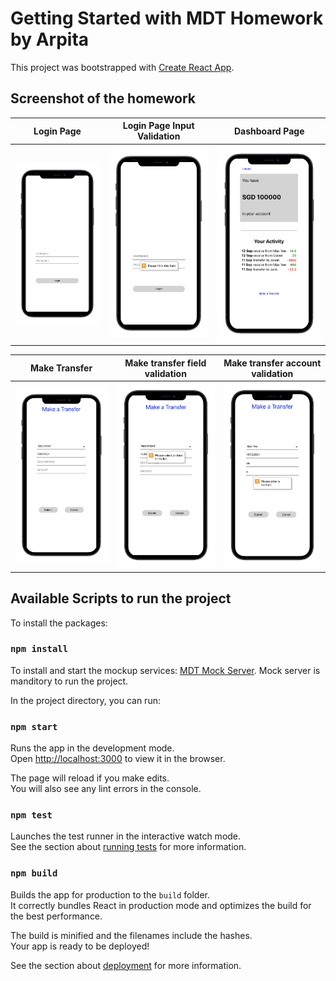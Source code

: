 # Getting Started with MDT Homework by Arpita

This project was bootstrapped with [Create React App](https://github.com/facebook/create-react-app).

## Screenshot of the homework
Login Page            |  Login Page Input Validation          |  Dashboard Page
:-------------------------:|:-------------------------:|:-------------------------:
![](https://github.com/Arpi-D/mdt-homework-git/blob/main/screenshots/Screenshot1.png)  |  ![](https://github.com/Arpi-D/mdt-homework-git/blob/main/screenshots/Screenshot2.png) |  ![](https://github.com/Arpi-D/mdt-homework-git/blob/main/screenshots/Screenshot3.png)

Make Transfer              |  Make transfer field validation          |  Make transfer account validation
:-------------------------:|:-------------------------:|:-------------------------:
![](https://github.com/Arpi-D/mdt-homework-git/blob/main/screenshots/Screenshot4.png)  |  ![](https://github.com/Arpi-D/mdt-homework-git/blob/main/screenshots/Screenshot6.png) |  ![](https://github.com/Arpi-D/mdt-homework-git/blob/main/screenshots/Screenshot7.png)

  

## Available Scripts to run the project

To install the packages:
### `npm install` 

To install and start the mockup services:
[MDT Mock Server](https://github.com/RDCMDT/mdt-interview-homework). Mock server is manditory to run the project.



In the project directory, you can run:

### `npm start` 

Runs the app in the development mode.\
Open [http://localhost:3000](http://localhost:3000) to view it in the browser.

The page will reload if you make edits.\
You will also see any lint errors in the console.

### `npm test`

Launches the test runner in the interactive watch mode.\
See the section about [running tests](https://facebook.github.io/create-react-app/docs/running-tests) for more information.

### `npm build`

Builds the app for production to the `build` folder.\
It correctly bundles React in production mode and optimizes the build for the best performance.

The build is minified and the filenames include the hashes.\
Your app is ready to be deployed!

See the section about [deployment](https://facebook.github.io/create-react-app/docs/deployment) for more information.


